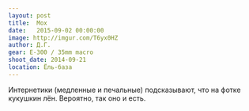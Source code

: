```yaml
---
layout: post
title:  Мох
date:   2015-09-02 00:00:00
image: http://imgur.com/T6yx0HZ
author: Д.Г.
gear: E-300 / 35mm macro
shoot_date: 2014-09-21
location: Ёль-база
---
```


Интернетики (медленные и печальные) подсказывают, что на фотке кукушкин лён. Вероятно, так оно и есть.
